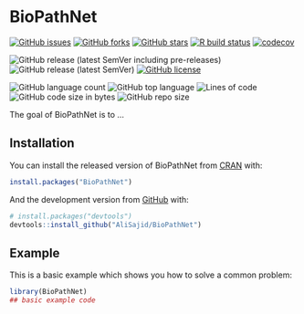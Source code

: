 
<!-- README.md is generated from README.Rmd. Please edit that file -->

# BioPathNet

<!-- badges: start -->
<!-- [![DOI](https://zenodo.org/badge/301042598.svg)](https://zenodo.org/badge/latestdoi/301042598) -->

[![GitHub
issues](https://img.shields.io/github/issues/AliSajid/BioPathNet)](https://github.com/AliSajid/BioPathNet/issues)
[![GitHub
forks](https://img.shields.io/github/forks/AliSajid/BioPathNet)](https://github.com/AliSajid/BioPathNet/network)
[![GitHub
stars](https://img.shields.io/github/stars/AliSajid/BioPathNet)](https://github.com/AliSajid/BioPathNet/stargazers)
[![R build
status](https://github.com/AliSajid/BioPathNet/workflows/R-CMD-check/badge.svg)](https://github.com/AliSajid/BioPathNet/actions)
[![codecov](https://codecov.io/gh/AliSajid/BioPathNet/branch/main/graph/badge.svg?token=HP1VFCRZ0M)]()

![GitHub release (latest SemVer including
pre-releases)](https://img.shields.io/github/v/release/AliSajid/BioPathNet?include_prereleases&label=latest-release)
![GitHub release (latest
SemVer)](https://img.shields.io/github/v/release/AliSajid/BioPathNet?label=latest-stable)
[![GitHub
license](https://img.shields.io/github/license/AliSajid/BioPathNet)](https://github.com/AliSajid/BioPathNet/blob/main/LICENSE)

![GitHub language
count](https://img.shields.io/github/languages/count/AliSajid/BioPathNet)
![GitHub top
language](https://img.shields.io/github/languages/top/AliSajid/BioPathNet)
![Lines of
code](https://img.shields.io/tokei/lines/github/AliSajid/BioPathNet)
![GitHub code size in
bytes](https://img.shields.io/github/languages/code-size/AliSajid/BioPathNet)
![GitHub repo
size](https://img.shields.io/github/repo-size/AliSajid/BioPathNet)

<!-- badges: end -->

The goal of BioPathNet is to …

## Installation

You can install the released version of BioPathNet from
[CRAN](https://CRAN.R-project.org) with:

``` r
install.packages("BioPathNet")
```

And the development version from [GitHub](https://github.com/) with:

``` r
# install.packages("devtools")
devtools::install_github("AliSajid/BioPathNet")
```

## Example

This is a basic example which shows you how to solve a common problem:

``` r
library(BioPathNet)
## basic example code
```
